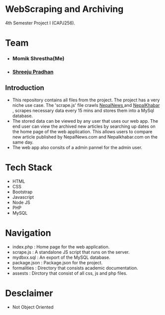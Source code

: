 # WebScraping and Archiving

4th Semester Project I (CAPJ256).

# Team

- ### Momik Shrestha(Me)
- ### <a href = "https://github.com/shreejupradhan">Shreeju Pradhan</a>

## Introduction

- This repository contains all files from the project. The project has a very niche use case. The 'scrape.js' file crawls <a href="https://nepalnews.com/">NepalNews </a> and <a href="https://nepalKhabar.com/">NepalKhabar </a>, scrapes necessary data every 15 mins and stores them into a MySql database.
- The stored data can be viewed by any user that uses our web app. The end user can view the archived new articles by searching up dates on the home page of the web application. This allows users to compare new article published by NepalNews.com and Nepalkhabar.com on the same day.
- The web app also consits of a admin pannel for the admin user.

# Tech Stack

- HTML
- CSS
- Bootstrap
- Javascript
- Node JS
- PHP
- MySQL

# Navigation

- index.php : Home page for the web application.
- scrape.js : A standalone JS script that runs on the server.
- mydbxx.sql : An export of the MySQL database.
- package.json : Package.json for the project.
- formalities : Directory that consists academic documentation.
- assests : Dirctory that consist of all css, js and php files.

# Desclaimer

- Not Object Oriented

